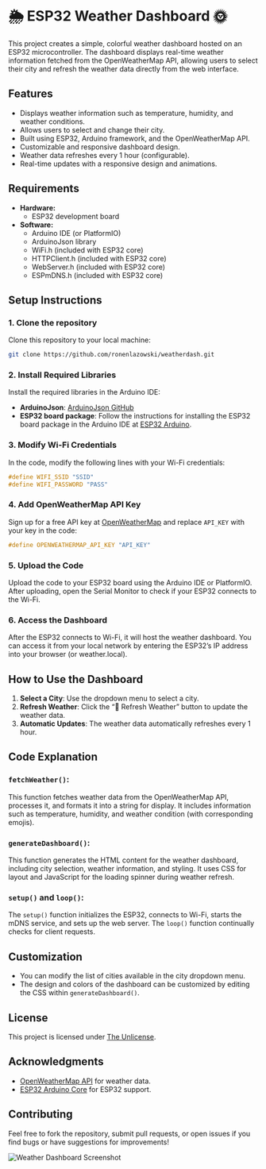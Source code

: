 # 🌦️ ESP32 Weather Dashboard 🌞

This project creates a simple, colorful weather dashboard hosted on an ESP32 microcontroller. The dashboard displays real-time weather information fetched from the OpenWeatherMap API, allowing users to select their city and refresh the weather data directly from the web interface.

## Features
- Displays weather information such as temperature, humidity, and weather conditions.
- Allows users to select and change their city.
- Built using ESP32, Arduino framework, and the OpenWeatherMap API.
- Customizable and responsive dashboard design.
- Weather data refreshes every 1 hour (configurable).
- Real-time updates with a responsive design and animations.

## Requirements
- **Hardware:**
  - ESP32 development board
- **Software:**
  - Arduino IDE (or PlatformIO)
  - ArduinoJson library
  - WiFi.h (included with ESP32 core)
  - HTTPClient.h (included with ESP32 core)
  - WebServer.h (included with ESP32 core)
  - ESPmDNS.h (included with ESP32 core)

## Setup Instructions

### 1. Clone the repository
Clone this repository to your local machine:
```bash
git clone https://github.com/ronenlazowski/weatherdash.git
```

### 2. Install Required Libraries
Install the required libraries in the Arduino IDE:
- **ArduinoJson**: [ArduinoJson GitHub](https://github.com/bblanchon/ArduinoJson)
- **ESP32 board package**: Follow the instructions for installing the ESP32 board package in the Arduino IDE at [ESP32 Arduino](https://github.com/espressif/arduino-esp32).

### 3. Modify Wi-Fi Credentials
In the code, modify the following lines with your Wi-Fi credentials:
```cpp
#define WIFI_SSID "SSID"
#define WIFI_PASSWORD "PASS"
```

### 4. Add OpenWeatherMap API Key
Sign up for a free API key at [OpenWeatherMap](https://openweathermap.org/api) and replace `API_KEY` with your key in the code:
```cpp
#define OPENWEATHERMAP_API_KEY "API_KEY"
```

### 5. Upload the Code
Upload the code to your ESP32 board using the Arduino IDE or PlatformIO. After uploading, open the Serial Monitor to check if your ESP32 connects to the Wi-Fi.

### 6. Access the Dashboard
After the ESP32 connects to Wi-Fi, it will host the weather dashboard. You can access it from your local network by entering the ESP32’s IP address into your browser (or weather.local).

## How to Use the Dashboard
1. **Select a City**: Use the dropdown menu to select a city.
2. **Refresh Weather**: Click the “🔄 Refresh Weather” button to update the weather data.
3. **Automatic Updates**: The weather data automatically refreshes every 1 hour.

## Code Explanation
### `fetchWeather()`:
This function fetches weather data from the OpenWeatherMap API, processes it, and formats it into a string for display. It includes information such as temperature, humidity, and weather condition (with corresponding emojis).

### `generateDashboard()`:
This function generates the HTML content for the weather dashboard, including city selection, weather information, and styling. It uses CSS for layout and JavaScript for the loading spinner during weather refresh.

### `setup()` and `loop()`:
The `setup()` function initializes the ESP32, connects to Wi-Fi, starts the mDNS service, and sets up the web server. The `loop()` function continually checks for client requests.

## Customization
- You can modify the list of cities available in the city dropdown menu.
- The design and colors of the dashboard can be customized by editing the CSS within `generateDashboard()`.

## License
This project is licensed under [The Unlicense](https://github.com/ronenlazowski/weatherdash/blob/main/LICENSE).

## Acknowledgments
- [OpenWeatherMap API](https://openweathermap.org/api) for weather data.
- [ESP32 Arduino Core](https://github.com/espressif/arduino-esp32) for ESP32 support.

## Contributing
Feel free to fork the repository, submit pull requests, or open issues if you find bugs or have suggestions for improvements!

![Weather Dashboard Screenshot](https://i.imgur.com/ISZYmdO.png)
